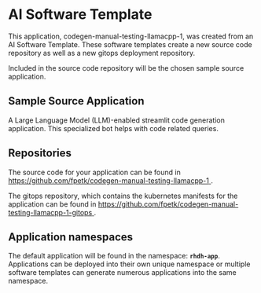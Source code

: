 # AI Software Template

This application, codegen-manual-testing-llamacpp-1, was created from an AI Software Template. These software templates create a new source code repository as well as a new gitops deployment repository.

Included in the source code repository will be the chosen sample source application.

## Sample Source Application

A Large Language Model (LLM)-enabled streamlit code generation application. This specialized bot helps with code related queries.

## Repositories

The source code for your application can be found in [https://github.com/fpetk/codegen-manual-testing-llamacpp-1 ](https://github.com/fpetk/codegen-manual-testing-llamacpp-1 ).
 
The gitops repository, which contains the kubernetes manifests for the application can be found in 
[https://github.com/fpetk/codegen-manual-testing-llamacpp-1-gitops ](https://github.com/fpetk/codegen-manual-testing-llamacpp-1-gitops ). 

## Application namespaces 

The default application will be found in the namespace: **`rhdh-app`**. Applications can be deployed into their own unique namespace or multiple software templates can generate numerous applications into the same namespace.